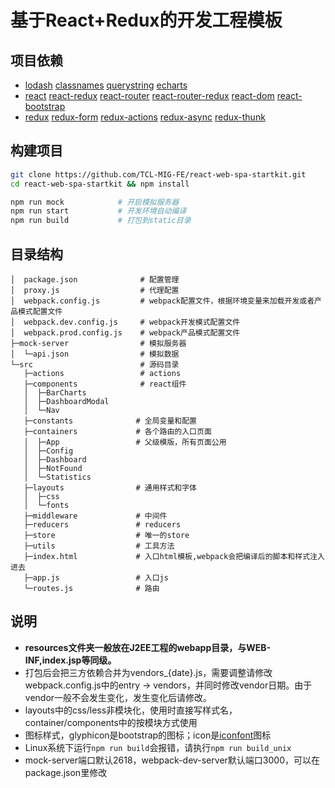# 基于React+Redux的开发工程模板

## 项目依赖
* [lodash][1] [classnames][2] [querystring][3] [echarts][4]
* [react][5] [react-redux][6] [react-router][7] [react-router-redux][8] [react-dom][9] [react-bootstrap][10]
* [redux][11] [redux-form][12] [redux-actions][13] [redux-async][14] [redux-thunk][15]

## 构建项目

```bash
git clone https://github.com/TCL-MIG-FE/react-web-spa-startkit.git
cd react-web-spa-startkit && npm install
```

```bash
npm run mock            # 开启模拟服务器
npm run start           # 开发环境自动编译
npm run build           # 打包到static目录
```

## 目录结构
    │  package.json              # 配置管理
    │  proxy.js                  # 代理配置
    │  webpack.config.js         # webpack配置文件，根据环境变量来加载开发或者产品模式配置文件
    │  webpack.dev.config.js     # webpack开发模式配置文件
    │  webpack.prod.config.js    # webpack产品模式配置文件
    ├─mock-server                # 模拟服务器
    │  └─api.json                # 模拟数据
    └─src                        # 源码目录
       ├─actions                 # actions
       ├─components              # react组件
       │  ├─BarCharts
       │  ├─DashboardModal
       │  └─Nav
       ├─constants              # 全局变量和配置
       ├─containers             # 各个路由的入口页面
       │  ├─App                 # 父级模版，所有页面公用
       │  ├─Config
       │  ├─Dashboard
       │  ├─NotFound
       │  └─Statistics
       ├─layouts                # 通用样式和字体
       │  ├─css
       │  └─fonts
       ├─middleware             # 中间件
       ├─reducers               # reducers
       ├─store                  # 唯一的store
       ├─utils                  # 工具方法
       ├─index.html             # 入口html模板,webpack会把编译后的脚本和样式注入进去
       ├─app.js                 # 入口js
       └─routes.js              # 路由


## 说明
* **resources文件夹一般放在J2EE工程的webapp目录，与WEB-INF,index.jsp等同级。**
* 打包后会把三方依赖合并为vendors_{date}.js，需要调整请修改webpack.config.js中的entry -> vendors，并同时修改vendor日期。由于vendor一般不会发生变化，发生变化后请修改。
* layouts中的css/less非模块化，使用时直接写样式名，container/components中的按模块方式使用
* 图标样式，glyphicon是bootstrap的图标；icon是[iconfont][16]图标
* Linux系统下运行`npm run build`会报错，请执行`npm run build_unix`
* mock-server端口默认2618，webpack-dev-server默认端口3000，可以在package.json里修改

[1]: https://www.npmjs.com/package/lodash
[2]: https://www.npmjs.com/package/classnames
[3]: https://www.npmjs.com/package/querystring
[4]: https://www.npmjs.com/package/echarts
[5]: https://www.npmjs.com/package/react
[6]: https://www.npmjs.com/package/react-redux
[7]: https://www.npmjs.com/package/react-router
[8]: https://www.npmjs.com/package/react-router-redux
[9]: https://www.npmjs.com/package/react-dom
[10]: https://www.npmjs.com/package/react-bootstrap
[11]: https://www.npmjs.com/package/redux
[12]: https://www.npmjs.com/package/redux-form
[13]: https://www.npmjs.com/package/redux-actions
[14]: https://www.npmjs.com/package/redux-async
[15]: https://www.npmjs.com/package/redux-thunk
[16]: http://www.iconfont.cn/